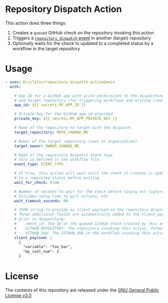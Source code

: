 # Repository Dispatch Action

This action does three things:
1. Creates a `queued` GitHub check on the repository invoking this action
2. Triggers a [`repository_dispatch` event](https://docs.github.com/en/actions/reference/events-that-trigger-workflows#repository_dispatch) in another (target) repository
3. Optionally waits for the check to updated to a completed status by a workflow in the target repository

# Usage

```yaml
- uses: DrizlyInc/repository-dispatch-action@main
  with:

    # App ID for a GitHub app with write permissions to the dispatching repository
    # and target repository (for triggering workflows and writing creating checks)
    app_id: ${{ secrets.MY_APP_ID }}

    # Private key for the GitHub app id provided
    private_key: ${{ secrets.MY_APP_PRIVATE_KEY }}

    # Name of the repository to target with the dispatch
    target_repository: REPO_CHANGE_ME

    # Owner of the target repository (user or organization)
    target_owner: OWNER_CHANGE_ME

    # Name of the repository dispatch event type
    # this is defined in the workflow file
    event_type: EVENT_TYPE

    # If true, this action will wait until the check it creates is updated
    # to a completed status before exiting
    wait_for_check: true

    # Number of seconds to wait for the check before timing out (ignored if wait_for_check is false).
    # Inlcudes setup time to pull actions, etc
    wait_timeout_seconds: 60

    # JSON string to provide as client payload on the repository dispatch event.
    # Three additional fields are automatically added to the client_payload json object
    # prior to dispatching:
    #    check_id: The ID of the queued GitHub check created by this action
    #    GITHUB_REPOSITORY: The repository invoking this action, formatted as "<owner>/<repository-name>"
    #    GITHUB_SHA: The GITHUB_SHA in the workflow invoking this action
    client_payload: |
      {
        "variable": "foo_bar",
        "my_cool_num": 2
      }

```

# License

The contents of this repository are released under the [GNU General Public License v3.0](LICENSE)